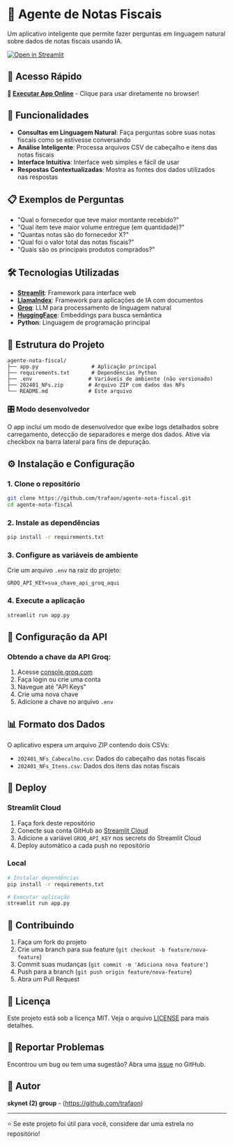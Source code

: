 # 🧾 Agente de Notas Fiscais

Um aplicativo inteligente que permite fazer perguntas em linguagem natural sobre dados de notas fiscais usando IA.

[![Open in Streamlit](https://static.streamlit.io/badges/streamlit_badge_black_white.svg)](https://agente-nota-fiscal.streamlit.app/)

## 🎯 Acesso Rápido

**🚀 [Executar App Online](https://agente-nota-fiscal.streamlit.app/)** - Clique para usar diretamente no browser!

## 🚀 Funcionalidades

- **Consultas em Linguagem Natural**: Faça perguntas sobre suas notas fiscais como se estivesse conversando
- **Análise Inteligente**: Processa arquivos CSV de cabeçalho e itens das notas fiscais
- **Interface Intuitiva**: Interface web simples e fácil de usar
- **Respostas Contextualizadas**: Mostra as fontes dos dados utilizados nas respostas

## 📋 Exemplos de Perguntas

- "Qual o fornecedor que teve maior montante recebido?"
- "Qual item teve maior volume entregue (em quantidade)?"
- "Quantas notas são do fornecedor X?"
- "Qual foi o valor total das notas fiscais?"
- "Quais são os principais produtos comprados?"

## 🛠️ Tecnologias Utilizadas

- **[Streamlit](https://streamlit.io/)**: Framework para interface web
- **[LlamaIndex](https://www.llamaindex.ai/)**: Framework para aplicações de IA com documentos
- **[Groq](https://groq.com/)**: LLM para processamento de linguagem natural
- **[HuggingFace](https://huggingface.co/)**: Embeddings para busca semântica
- **Python**: Linguagem de programação principal

## 📁 Estrutura do Projeto

```
agente-nota-fiscal/
├── app.py                 # Aplicação principal
├── requirements.txt       # Dependências Python
├── .env                  # Variáveis de ambiente (não versionado)
├── 202401_NFs.zip        # Arquivo ZIP com dados das NFs
└── README.md             # Este arquivo
```
### 🎛️ Modo desenvolvedor

O app inclui um modo de desenvolvedor que exibe logs detalhados sobre carregamento, detecção de separadores e merge dos dados. Ative via checkbox na barra lateral para fins de depuração.

## ⚙️ Instalação e Configuração

### 1. Clone o repositório
```bash
git clone https://github.com/trafaon/agente-nota-fiscal.git
cd agente-nota-fiscal
```

### 2. Instale as dependências
```bash
pip install -r requirements.txt
```

### 3. Configure as variáveis de ambiente
Crie um arquivo `.env` na raiz do projeto:
```env
GROQ_API_KEY=sua_chave_api_groq_aqui
```

### 4. Execute a aplicação
```bash
streamlit run app.py
```

## 🔑 Configuração da API

### Obtendo a chave da API Groq:
1. Acesse [console.groq.com](https://console.groq.com)
2. Faça login ou crie uma conta
3. Navegue até "API Keys"
4. Crie uma nova chave
5. Adicione a chave no arquivo `.env`

## 📊 Formato dos Dados

O aplicativo espera um arquivo ZIP contendo dois CSVs:
- `202401_NFs_Cabecalho.csv`: Dados do cabeçalho das notas fiscais
- `202401_NFs_Itens.csv`: Dados dos itens das notas fiscais

## 🚀 Deploy

### Streamlit Cloud
1. Faça fork deste repositório
2. Conecte sua conta GitHub ao [Streamlit Cloud](https://share.streamlit.io)
3. Adicione a variável `GROQ_API_KEY` nos secrets do Streamlit Cloud
4. Deploy automático a cada push no repositório

### Local
```bash
# Instalar dependências
pip install -r requirements.txt

# Executar aplicação
streamlit run app.py
```

## 🤝 Contribuindo

1. Faça um fork do projeto
2. Crie uma branch para sua feature (`git checkout -b feature/nova-feature`)
3. Commit suas mudanças (`git commit -m 'Adiciona nova feature'`)
4. Push para a branch (`git push origin feature/nova-feature`)
5. Abra um Pull Request

## 📝 Licença

Este projeto está sob a licença MIT. Veja o arquivo [LICENSE](LICENSE) para mais detalhes.

## 🐛 Reportar Problemas

Encontrou um bug ou tem uma sugestão? Abra uma [issue](https://github.com/trafaon/agente-nota-fiscal/issues) no GitHub.

## 👤 Autor

**skynet (2) group** - (https://github.com/trafaon)

---

⭐ Se este projeto foi útil para você, considere dar uma estrela no repositório!
